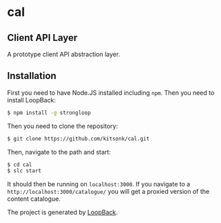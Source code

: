 # cal
## Client API Layer

A prototype client API abstraction layer.

## Installation

First you need to have Node.JS installed including `npm`.  Then you need to install LoopBack:

```bash
$ npm install -g strongloop
```

Then you need to clone the repository:

```bash
$ git clone https://github.com/kitsonk/cal.git
```

Then, navigate to the path and start:

```bash
$ cd cal
$ slc start
```

It should then be running on `localhost:3000`.  If you navigate to a `http://localhost:3000/catalogue/`
you will get a proxied version of the content catalogue.

The project is generated by [LoopBack](http://loopback.io).

